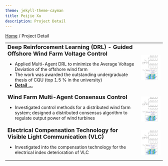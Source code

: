 ```yaml
---
theme: jekyll-theme-cayman
title: Peijie Xu
description: Project Detail
---
```

[Home](https://peijiexu.github.io/) / Project Detail  

<table border="0" width="750">
<tr>
  <td>
  <font size="4"> <b>Deep Reinforcement Learning (DRL) - Guided Offshore Wind Farm Voltage Control</b> </font>
<ul>
  <li>Applied Multi-Agent DRL to minimize the Average Voltage Deviation of the offshore wind farm</li>
  <li>The work was awarded the outstanding undergraduate thesis of CQU (top 1.5 % in the university)</li>
  <li><strong><a href="/Projects_Details/1_underguaduate_thesis.html">Detail …</a></strong></li>
</ul>
 
  </td>
  <td>
  <img src="pic/1_3.png" width="200" >
  
  </td>
</tr>
<tr>
  <td>
<font size="4"> <b>Wind Farm Multi-Agent Consensus Control</b> </font>

<ul>
  <li>Investigated control methods for a distributed wind farm system; designed a distributed consensus algorithm to regulate output power of wind turbines</li>
</ul>
  </td>
  <td><img src="pic/1_3.png" width="200" >
  </td>
  
</tr>
<tr>
  <td>
<font size="4"> <b>Electrical Compensation Technology for Visible Light Communication (VLC)</b></font>

<ul>
  <li>Investigated into the compensation technology for the electrical index deterioration of VLC</li>
</ul>
  </td>
  <td><img src="pic/1_3.png" width="200" >
  </td>
  
</tr>
</table>



